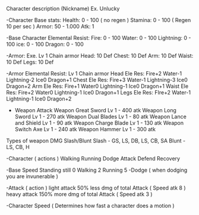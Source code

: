 Character description
(Nickname) Ex. Unlucky

-Character Base stats: 
Health: 0 - 100 ( no regen )
Stamina: 0 - 100 ( Regen 10 per sec )
Armor: 50 - 1.000
Atk: 1 

-Base Character Elemental Resist:
Fire: 0 - 100 
Water: 0 - 100
Lightning: 0 - 100
ice: 0 - 100
Dragon: 0 - 100

-Armor: Exe. Lv 1 Chain armor
Head: 10 Def
Chest: 10 Def
Arm: 10 Def
Waist: 10 Def
Legs: 10 Def

-Armor Elemental Resist: Lv 1 Chain armor
Head Ele Res: Fire+2 Water-1 Lightning-2 Ice0 Dragon+1
Chest Ele Res: Fire+3 Water-1 Lightning-3 Ice0 Dragon+2
Arm Ele Res: Fire+1 Water0 Lightning-1 Ice0 Dragon+1
Waist Ele Res: Fire+2 Water0 Lightning-1 Ice0 Dragon+1
Legs Ele Res: FIre+2 Water-1 Lightning-1 Ice0 Dragon+2

- Weapon Attack 
Weapon Great Sword Lv 1 - 400 atk
Weapon Long Sword Lv 1 - 270 atk
Weapon Dual Blades Lv 1 - 80 atk
Weapon Lance and Shield Lv 1 - 90 atk 
Weapon Charge Blade Lv 1 - 130 atk
Weapon Switch Axe Lv 1 - 240 atk
Weapon Hammer Lv 1 - 300 atk

Types of weapon DMG
Slash/Blunt
Slash - GS, LS, DB, LS, CB, SA
Blunt - LS, CB, H

-Character ( actions )
Walking
Running
Dodge
Attack
Defend
Recovery

-Base Speed
Standing still 0
Walking 2
Running 5
-Dodge ( when dodging you are invunerable )

-Attack ( action ) 
light attack 50% less dmg of total Attack ( Speed atk 8 ) 
heavy attack 150% more dmg of total Attack ( Speed atk 3 )

-Character Speed ( Determines how fast a character does a motion )
